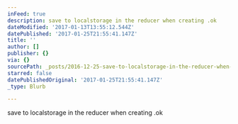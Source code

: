 ```yaml
---
inFeed: true
description: save to localstorage in the reducer when creating .ok
dateModified: '2017-01-13T13:55:12.544Z'
datePublished: '2017-01-25T21:55:41.147Z'
title: ''
author: []
publisher: {}
via: {}
sourcePath: _posts/2016-12-25-save-to-localstorage-in-the-reducer-when-creating-ok.md
starred: false
datePublishedOriginal: '2017-01-25T21:55:41.147Z'
_type: Blurb

---
```

save to localstorage in the reducer when creating .ok